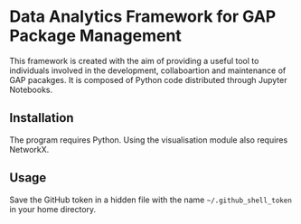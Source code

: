 # Data Analytics Framework for GAP Package Management

This framework is created with the aim of providing a useful tool to individuals involved in the development, collaboartion and maintenance of GAP pacakges. It is composed of Python code distributed through Jupyter Notebooks.

## Installation

The program requires Python. Using the visualisation module also requires NetworkX.

## Usage

Save the GitHub token in a hidden file with the name `~/.github_shell_token` in your home directory.
